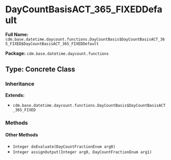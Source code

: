 # DayCountBasisACT_365_FIXEDDefault

**Full Name:** `cdm.base.datetime.daycount.functions.DayCountBasis$DayCountBasisACT_365_FIXED$DayCountBasisACT_365_FIXEDDefault`

**Package:** `cdm.base.datetime.daycount.functions`

## Type: Concrete Class

### Inheritance

**Extends:**
- `cdm.base.datetime.daycount.functions.DayCountBasis$DayCountBasisACT_365_FIXED`

### Methods

#### Other Methods

- `Integer doEvaluate(DayCountFractionEnum arg0)`
- `Integer assignOutput(Integer arg0, DayCountFractionEnum arg1)`

